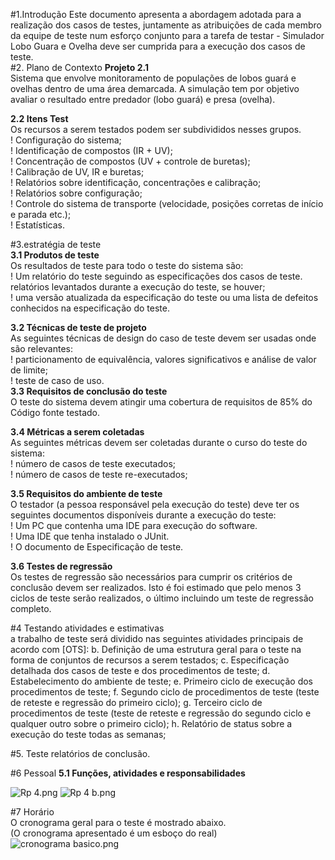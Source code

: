 #1.Introdução
 Este documento apresenta a abordagem adotada para a realização dos casos de testes, juntamente as atribuições de cada membro da equipe de teste num esforço conjunto para a tarefa de testar - Simulador Lobo Guara e Ovelha deve ser cumprida para a execução dos casos de teste.  
#2. Plano de Contexto
**Projeto 2.1**  
    Sistema que envolve monitoramento de populações de lobos guará e ovelhas dentro de uma área demarcada. A simulação tem por objetivo avaliar o resultado entre predador (lobo guará) e presa (ovelha).  

**2.2 Itens Test**  
Os recursos a serem testados podem ser subdivididos nesses grupos.  
! Configuração do sistema;  
! Identificação de compostos (IR + UV);  
! Concentração de compostos (UV + controle de buretas);  
! Calibração de UV, IR e buretas;  
! Relatórios sobre identificação, concentrações e calibração;  
! Relatórios sobre configuração;  
! Controle do sistema de transporte (velocidade, posições corretas de início e parada etc.);  
! Estatísticas.  

#3.estratégia de teste  
**3.1 Produtos de teste**  
Os resultados de teste para todo o teste do sistema são:  
! Um relatório do teste seguindo as especificações dos casos de teste.  
relatórios levantados durante a execução do teste, se houver;  
! uma versão atualizada da especificação do teste ou uma lista de defeitos conhecidos na especificação do teste.  

**3.2 Técnicas de teste de projeto**  
As seguintes técnicas de design do caso de teste devem ser usadas onde são relevantes:  
! particionamento de equivalência, valores significativos e análise de valor de limite;  
! teste de caso de uso.  
**3.3 Requisitos de conclusão do teste**  
O teste do sistema devem atingir uma cobertura de requisitos de 85% do Código fonte testado.  

**3.4 Métricas a serem coletadas**  
As seguintes métricas devem ser coletadas durante o curso do teste do sistema:  
! número de casos de teste executados;  
! número de casos de teste re-executados;  

**3.5 Requisitos do ambiente de teste**  
O testador (a pessoa responsável pela execução do teste) deve ter os seguintes documentos disponíveis durante
a execução do teste:  
! Um PC que contenha uma IDE para execução do software.  
! Uma IDE que tenha instalado o JUnit.  
! O documento de Especificação de teste. 
 

**3.6 Testes de regressão**  
Os testes de regressão são necessários para cumprir os critérios de conclusão devem ser realizados. Isto é
foi estimado que pelo menos 3 ciclos de teste serão realizados, o último incluindo um teste de regressão completo.  

#4 Testando atividades e estimativas  
a trabalho de teste será dividido nas seguintes atividades principais de acordo com [OTS]:
b. Definição de uma estrutura geral para o teste na forma de conjuntos de recursos a serem testados;
c. Especificação detalhada dos casos de teste e dos procedimentos de teste;
d. Estabelecimento do ambiente de teste;
e. Primeiro ciclo de execução dos procedimentos de teste;
f. Segundo ciclo de procedimentos de teste (teste de reteste e regressão do primeiro ciclo);
g. Terceiro ciclo de procedimentos de teste (teste de reteste e regressão do segundo ciclo e qualquer outro sobre o primeiro
ciclo);
h. Relatório de status sobre a execução do teste todas as semanas;

#5. Teste relatórios de conclusão.

#6 Pessoal
**5.1 Funções, atividades e responsabilidades**  

![Rp 4.png](https://bitbucket.org/repo/z8947B5/images/1543479047-Rp%204.png)
![Rp 4 b.png](https://bitbucket.org/repo/z8947B5/images/1070568770-Rp%204%20b.png)

#7 Horário  
O cronograma geral para o teste é mostrado abaixo.  
(O cronograma apresentado é um esboço do real)  
![cronograma basico.png](https://bitbucket.org/repo/z8947B5/images/3168673810-cronograma%20basico.png)